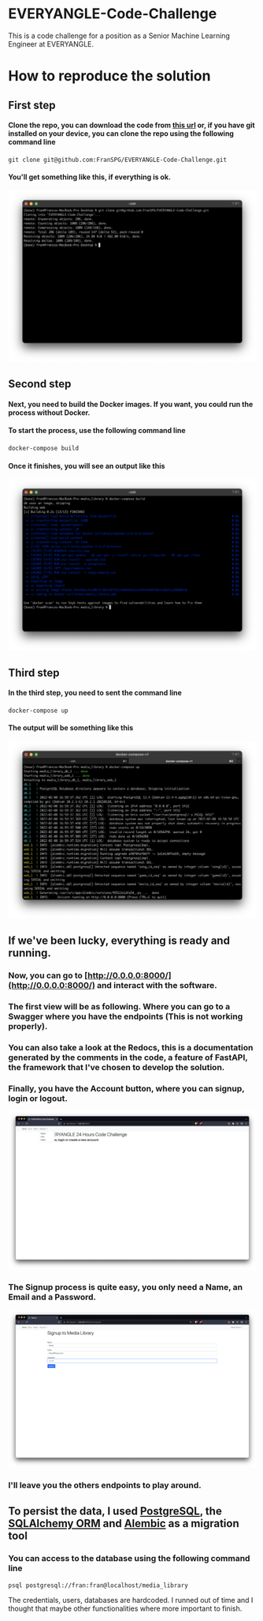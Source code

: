 # EVERYANGLE-Code-Challenge
This is a code challenge for a position as a Senior Machine Learning Engineer at EVERYANGLE.

# How to reproduce the solution

## First step 
#### Clone the repo, you can download the code from [this url](https://github.com/FranSPG/EVERYANGLE-Code-Challenge/archive/refs/heads/main.zip) or, if you have git installed on your device, you can clone the repo using the following command line
```
git clone git@github.com:FranSPG/EVERYANGLE-Code-Challenge.git
```
#### You'll get something like this, if everything is ok.
![git_clone](images/git_cone.png)

## Second step
#### Next, you need to build the Docker images. If you want, you could run the process without Docker.
#### To start the process, use the following command line
```
docker-compose build
```
#### Once it finishes, you will see an output like this
![](images/docker_compose_build.png)

## Third step
#### In the third step, you need to sent the command line
```
docker-compose up
```
#### The output will be something like this
![](images/docker_compose_up.png)

## If we've been lucky, everything is ready and running.

### Now, you can go to [http://0.0.0.0:8000/](http://0.0.0.0:8000/) and interact with the software.

### The first view will be as following. Where you can go to a Swagger where you have the endpoints (This is not working properly). 
### You can also take a look at the Redocs, this is a documentation generated by the comments in the code, a feature of FastAPI, the framework that I've chosen to develop the solution.
### Finally, you have the Account button, where you can signup, login or logout.
![](images/first_screen.png)

### The Signup process is quite easy, you only need a Name, an Email and a Password.
![](images/sign_up_screen.png)

### I'll leave you the others endpoints to play around.

## To persist the data, I used [PostgreSQL](https://www.postgresql.org/), the [SQLAlchemy ORM](https://www.sqlalchemy.org/) and [Alembic](https://alembic.sqlalchemy.org/en/latest/) as a migration tool
### You can access to the database using the following command line
```
psql postgresql://fran:fran@localhost/media_library
```
The credentials, users, databases are hardcoded. I runned out of time and I thought that maybe other functionalities where more important to finish.
